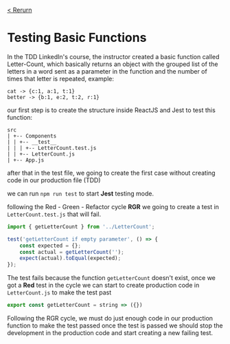 [< Rerurn](../README.md)

# Testing Basic Functions

In the TDD LinkedIn's course, the instructor created a basic function called Letter-Count, which basically returns an object with the grouped list of the letters in a word sent as a parameter in the function and the number of times that letter is repeated, example:

```
cat -> {c:1, a:1, t:1}
better -> {b:1, e:2, t:2, r:1}
```

our first step is to create the structure inside ReactJS and Jest to test this function:

```
src
| +-- Components
| | +-- __test__
| | | +-- LetterCount.test.js
| | +-- LetterCount.js
| +-- App.js
```
after that in the test file, we going to create the first case without creating code in our production file (TDD)

we can run `npm run test` to start **Jest** testing mode.

following the Red - Green - Refactor cycle **RGR** we going to create a test in `LetterCount.test.js` that will fail.

```javascript
import { getLetterCount } from '../LetterCount';

test('getLetterCount if empty parameter', () => {
    const expected = {};
    const actual = getLetterCount('');
    expect(actual).toEqual(expected);
});
```
The test fails because the function `getLetterCount` doesn't exist, once we got a **Red** test in the cycle we can start to create production code in `LetterCount.js` to make the test past

```javascript
export const getLetterCount = string => ({})
```
Following the RGR cycle, we must do just enough code in our production function to make the test passed once the test is passed we should stop the development in the production code and start creating a new failing test.